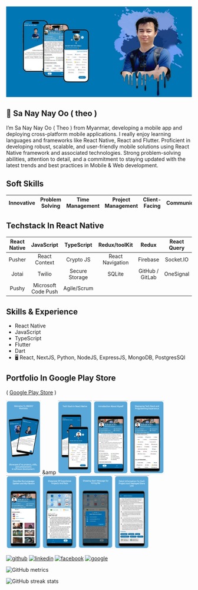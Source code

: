 ![ Mobile Development ](https://github.com/sanaynayoo/sanaynayoo/blob/main/cover.jpg)
## 👋  Sa Nay Nay Oo ( theo )

 I’m Sa Nay Nay Oo ( Theo ) from Myanmar, developing a mobile app and deploying cross-platform mobile applications. I really enjoy learning languages and frameworks like React Native, React and Flutter. Proficient in developing robust, scalable, and user-friendly mobile solutions using React Native framework and associated technologies. Strong problem-solving abilities, attention to detail, and a commitment to staying updated with the latest trends and best practices in Mobile & Web development.

## Soft Skills
| Innovative | Problem Solving    | Time Management  | Project Management | Client-Facing | Communication | Critical Thinking 
| :---:   | :---: | :---: |  :---: | :---: | :---: | :---: |

## Techstack In React Native
| React Native  | JavaScript    | TypeScript  | Redux/toolKit | Redux | React Query |
| :---:   | :---: | :---: |  :---: | :---: | :---: |
| Pusher  | React Context  | Crypto JS  | React Navigation  | Firebase | Socket.IO |
| Jotai | Twilio | Secure Storage | SQLite | GitHub / GitLab | OneSignal |
| Pushy | Microsoft Code Push | Agile/Scrum |

## Skills & Experience

* React Native
* JavaScript
* TypeScript
* Flutter
* Dart
* 🖥️  React, NextJS, Python, NodeJS, ExpressJS, MongoDB, PostgresSQl

## Portfolio In Google Play Store

( [Google Play Store](https://play.google.com/store/apps/details?id=com.sn202.portfolio.ae) )

<img src="https://github.com/sanaynayoo/sanaynayoo/blob/main/_01.png" height="200" /> &amp <img src="https://github.com/sanaynayoo/sanaynayoo/blob/main/_02.png" height="200" /> <img src="https://github.com/sanaynayoo/sanaynayoo/blob/main/_03.png" height="200" /> <img src="https://github.com/sanaynayoo/sanaynayoo/blob/main/_04.png" height="200" /> <img src="https://github.com/sanaynayoo/sanaynayoo/blob/main/_05.png" height="200" /> <img src="https://github.com/sanaynayoo/sanaynayoo/blob/main/_06.png" height="200" /> <img src="https://github.com/sanaynayoo/sanaynayoo/blob/main/_07.png" height="200" /> <img src="https://github.com/sanaynayoo/sanaynayoo/blob/main/_08.png" height="200" />

[<img src='https://cdn.jsdelivr.net/npm/simple-icons@3.0.1/icons/github.svg' alt='github' height='40'>](https://github.com/sanaynayoo)  [<img src='https://cdn.jsdelivr.net/npm/simple-icons@3.0.1/icons/linkedin.svg' alt='linkedin' height='40'>](https://www.linkedin.com/in/sanaynayoo/)  [<img src='https://cdn.jsdelivr.net/npm/simple-icons@3.0.1/icons/facebook.svg' alt='facebook' height='40'>](https://www.facebook.com/theonayoo)  [<img src='https://cdn.jsdelivr.net/npm/simple-icons@3.0.1/icons/google.svg' alt='google' height='40'>](https://play.google.com/store/apps/details?id=com.sn202.portfolio.ae)

![GitHub metrics](https://metrics.lecoq.io/sanaynayoo)  

![GitHub streak stats](https://streak-stats.demolab.com/?user=sanaynayoo)
